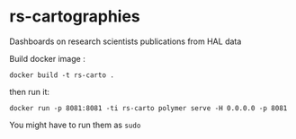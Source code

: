 # rs-cartographies
Dashboards on research scientists publications from HAL data

Build docker image :

   ```docker build -t rs-carto .```

then run it: 

   ```docker run -p 8081:8081 -ti rs-carto polymer serve -H 0.0.0.0 -p 8081```

You might have to run them as ```sudo```
